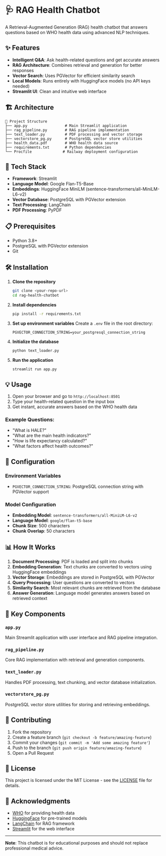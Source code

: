 # 🩺 RAG Health Chatbot

A Retrieval-Augmented Generation (RAG) health chatbot that answers questions based on WHO health data using advanced NLP techniques.

## ✨ Features

- **Intelligent Q&A**: Ask health-related questions and get accurate answers
- **RAG Architecture**: Combines retrieval and generation for better responses
- **Vector Search**: Uses PGVector for efficient similarity search
- **Local Models**: Runs entirely with HuggingFace models (no API keys needed)
- **Streamlit UI**: Clean and intuitive web interface

## 🏗️ Architecture

```
📁 Project Structure
├── app.py                 # Main Streamlit application
├── rag_pipeline.py        # RAG pipeline implementation
├── text_loader.py         # PDF processing and vector storage
├── vectorstore_pg.py      # PostgreSQL vector store utilities
├── health_data.pdf        # WHO health data source
├── requirements.txt       # Python dependencies
└── Procfile              # Railway deployment configuration
```

## 🚀 Tech Stack

- **Framework**: Streamlit
- **Language Model**: Google Flan-T5-Base
- **Embeddings**: HuggingFace MiniLM (sentence-transformers/all-MiniLM-L6-v2)
- **Vector Database**: PostgreSQL with PGVector extension
- **Text Processing**: LangChain
- **PDF Processing**: PyPDF

## 📋 Prerequisites

- Python 3.8+
- PostgreSQL with PGVector extension
- Git

## 🛠️ Installation

1. **Clone the repository**
   ```bash
   git clone <your-repo-url>
   cd rag-health-chatbot
   ```

2. **Install dependencies**
   ```bash
   pip install -r requirements.txt
   ```

3. **Set up environment variables**
   Create a `.env` file in the root directory:
   ```env
   PGVECTOR_CONNECTION_STRING=your_postgresql_connection_string
   ```

4. **Initialize the database**
   ```bash
   python text_loader.py
   ```

5. **Run the application**
   ```bash
   streamlit run app.py
   ```

## 💡 Usage

1. Open your browser and go to `http://localhost:8501`
2. Type your health-related question in the input box
3. Get instant, accurate answers based on the WHO health data

### Example Questions:
- "What is HALE?"
- "What are the main health indicators?"
- "How is life expectancy calculated?"
- "What factors affect health outcomes?"

## 🔧 Configuration

### Environment Variables
- `PGVECTOR_CONNECTION_STRING`: PostgreSQL connection string with PGVector support

### Model Configuration
- **Embedding Model**: `sentence-transformers/all-MiniLM-L6-v2`
- **Language Model**: `google/flan-t5-base`
- **Chunk Size**: 500 characters
- **Chunk Overlap**: 50 characters

## 📊 How It Works

1. **Document Processing**: PDF is loaded and split into chunks
2. **Embedding Generation**: Text chunks are converted to vectors using HuggingFace embeddings
3. **Vector Storage**: Embeddings are stored in PostgreSQL with PGVector
4. **Query Processing**: User questions are converted to vectors
5. **Similarity Search**: Most relevant chunks are retrieved from the database
6. **Answer Generation**: Language model generates answers based on retrieved context

## 🎯 Key Components

### `app.py`
Main Streamlit application with user interface and RAG pipeline integration.

### `rag_pipeline.py`
Core RAG implementation with retrieval and generation components.

### `text_loader.py`
Handles PDF processing, text chunking, and vector database initialization.

### `vectorstore_pg.py`
PostgreSQL vector store utilities for storing and retrieving embeddings.

## 🤝 Contributing

1. Fork the repository
2. Create a feature branch (`git checkout -b feature/amazing-feature`)
3. Commit your changes (`git commit -m 'Add some amazing feature'`)
4. Push to the branch (`git push origin feature/amazing-feature`)
5. Open a Pull Request

## 📝 License

This project is licensed under the MIT License - see the [LICENSE](LICENSE) file for details.

## 🙏 Acknowledgments

- [WHO](https://www.who.int/) for providing health data
- [HuggingFace](https://huggingface.co/) for pre-trained models
- [LangChain](https://langchain.com/) for RAG framework
- [Streamlit](https://streamlit.io/) for the web interface

---

**Note**: This chatbot is for educational purposes and should not replace professional medical advice.
